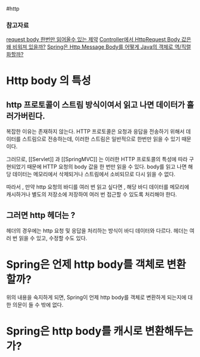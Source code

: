 #http 
### 참고자료
[request body 한번만 읽어올수 있는 제약](https://yangbongsoo.tistory.com/28)
[Controller에서 HttpRequest Body 값은 왜 비워져 있을까?](https://velog.io/@saint6839/Controller%EC%97%90%EC%84%9C-HttpRequest-Body-%EA%B0%92%EC%9D%80-%EC%99%9C-%EB%B9%84%EC%9B%8C%EC%A0%B8-%EC%9E%88%EC%9D%84%EA%B9%8C)
[Spring은 Http Message Body를 어떻게 Java의 객체로 역/직렬화할까?](https://velog.io/@prayme/Spring%EC%9D%80-Http-Message-Body%EB%A5%BC-%EC%96%B4%EB%96%BB%EA%B2%8C-Java%EC%9D%98-%EA%B0%9D%EC%B2%B4%EB%A1%9C-%EC%97%AD%EC%A7%81%EB%A0%AC%ED%99%94%ED%95%A0%EA%B9%8C)
# Http body 의 특성

## http 프로토콜이 스트림 방식이여서 읽고 나면 데이터가 흘러가버린다.

복잡한 이유는 존재하지 않는다. HTTP 프로토콜은 요청과 응답을 전송하기 위해서 데이터를 스트림으로 전송하는데, 이러한 스트림은 일반적으로 한번만 읽을 수 있기 때문이다. 


그러므로, [[Servlet]] 과 [[SpringMVC]] 는 이러한 HTTP 프로토콜의 특성에 따라 구현되었기 때문에 HTTP 요청의 body 값을 한 번만 읽을 수 있다. body를 읽고 나면 해당 데이터는 메모리에서 삭제되거나 스트림에서 소비되므로 다시 읽을 수 없다. 

따라서 ,  만약 http 요청의 바디를 여러 번 읽고 싶다면 , 해당 바디 데이터를 메모리에 캐시하거나 별도의  저장소에 저장하여 여러 번 접근할 수 있도록 처리해야 한다. 

## 그러면 http 헤더는 ? 

헤더의 경우에는 http 요청 및 응답을 처리하는 방식이 바디 데이터와 다르다. 헤더는 여러 번 읽을 수 있고, 수정할 수도 있다. 

# Spring은 언제 http body를 객체로 변환할까? 

위의 내용을 숙지하게 되면, Spring이 언제 http body를 객체로 변환하게 되는지에 대한 의문이 들 수 밖에 없다. 

# Spring은 http body를 캐시로 변환해두는가? 